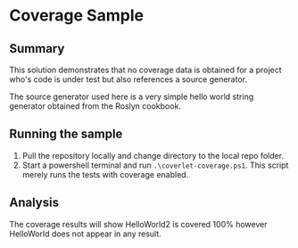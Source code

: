 # Coverage Sample

## Summary

This solution demonstrates that no coverage data is obtained for a project who's code is under test but also references a source generator.

The source generator used here is a very simple hello world string generator obtained from the Roslyn cookbook.

## Running the sample

1. Pull the repository locally and change directory to the local repo folder.
2. Start a powershell terminal and run `.\coverlet-coverage.ps1`.  This script merely runs the tests with coverage enabled.

## Analysis

The coverage results will show HelloWorld2 is covered 100% however HelloWorld does not appear in any result.
